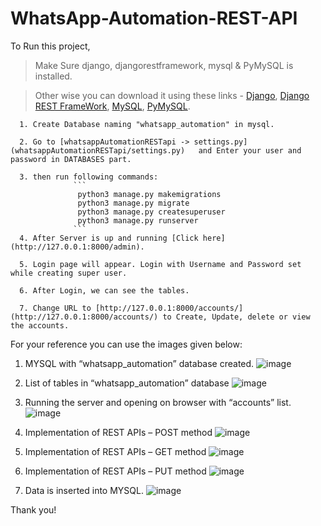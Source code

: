 # WhatsApp-Automation-REST-API

To Run this project, 

> Make Sure django, djangorestframework, mysql & PyMySQL is installed.


> Other wise you can download it using these links - [Django](https://pypi.org/project/Django/), [Django REST FrameWork](https://pypi.org/project/djangorestframework/), [MySQL](https://www.digitalocean.com/community/tutorials/how-to-install-mysql-on-ubuntu-20-04), [PyMySQL](https://pypi.org/project/PyMySQL/).



      1. Create Database naming "whatsapp_automation" in mysql.

      2. Go to [whatsappAutomationRESTapi -> settings.py](whatsappAutomationRESTapi/settings.py)   and Enter your user and password in DATABASES part.

      3. then run following commands:
                  ```
                   python3 manage.py makemigrations
                   python3 manage.py migrate
                   python3 manage.py createsuperuser
                   python3 manage.py runserver
                  ```
      4. After Server is up and running [Click here](http://127.0.0.1:8000/admin).

      5. Login page will appear. Login with Username and Password set while creating super user.

      6. After Login, we can see the tables.

      7. Change URL to [http://127.0.0.1:8000/accounts/](http://127.0.0.1:8000/accounts/) to Create, Update, delete or view the accounts.

For your reference you can use the images given below:

1.	MYSQL with “whatsapp_automation” database created.
 ![image](https://user-images.githubusercontent.com/56665824/167295252-140ca4eb-eb0c-4499-a5fb-eff4e74b1bd4.png)

2.	List of tables in “whatsapp_automation” database
![image](https://user-images.githubusercontent.com/56665824/167295288-47652d7e-0158-4cee-bd44-ddab4a6acc05.png)
 
3.	Running the server and opening on browser with “accounts” list.
 ![image](https://user-images.githubusercontent.com/56665824/167295297-e01d9b00-8b59-4ef5-ae51-62768df83529.png)

4.	Implementation of REST APIs – POST method
 ![image](https://user-images.githubusercontent.com/56665824/167295314-b294fcb0-ca84-488b-85e9-14b9ce8da6c4.png)

5.	Implementation of REST APIs – GET method
 ![image](https://user-images.githubusercontent.com/56665824/167295323-f58e5a4c-b19d-4b2c-83c1-2cd5896d2b27.png)

6.	Implementation of REST APIs – PUT method
 ![image](https://user-images.githubusercontent.com/56665824/167295329-73af4900-ad73-476a-a4f2-6d8c5002e087.png)

7.	Data is inserted into MYSQL.
 ![image](https://user-images.githubusercontent.com/56665824/167295341-65711825-168f-4964-8e01-f233aa0fb343.png)

Thank you!
